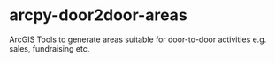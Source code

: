 # arcpy-door2door-areas
ArcGIS Tools to generate areas suitable for door-to-door activities e.g. sales, fundraising etc. 
